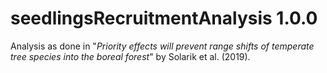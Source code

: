 # seedlingsRecruitmentAnalysis 1.0.0

Analysis as done in "*Priority effects will prevent range shifts of temperate tree species into the boreal forest*" by Solarik et al. (2019).
